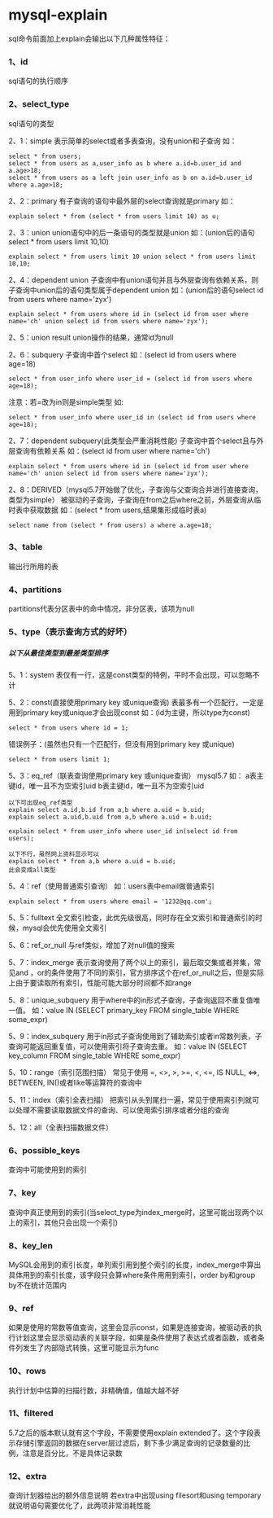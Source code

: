 # mysql-explain
sql命令前面加上explain会输出以下几种属性特征：

### 1、id
sql语句的执行顺序

### 2、select_type
sql语句的类型

2、1：simple
表示简单的select或者多表查询，没有union和子查询
如：
```
select * from users;
select * from users as a,user_info as b where a.id=b.user_id and a.age>18;
select * from users as a left join user_info as b on a.id=b.user_id where a.age>18;
```

2、2：primary
有子查询的语句中最外层的select查询就是primary
如：
```
explain select * from (select * from users limit 10) as u;
```

2、3：union
union语句中的后一条语句的类型就是union
如：(union后的语句select * from users limit 10,10)
```
explain select * from users limit 10 union select * from users limit 10,10;
```

2、4：dependent union
子查询中有union语句并且与外层查询有依赖关系，则子查询中union后的语句类型属于dependent union
如：(union后的语句select id from users where name='zyx')
```
explain select * from users where id in (select id from user where name='ch' union select id from users where name='zyx');
```

2、5：union result
union操作的结果，通常id为null

2、6：subquery
子查询中首个select
如：(select id from users where age=18)
```
select * from user_info where user_id = (select id from users where age=18);
```

注意：若=改为in则是simple类型
如:
```
select * from user_info where user_id in (select id from users where age=18);
```

2、7：dependent subquery(此类型会严重消耗性能)
子查询中首个select且与外层查询有依赖关系
如：(select id from user where name='ch')
```
explain select * from users where id in (select id from user where name='ch' union select id from users where name='zyx');
```

2、8：DERIVED（mysql5.7开始做了优化，子查询与父查询合并进行直接查询，类型为simple）
被驱动的子查询，子查询在from之后where之前，外层查询从临时表中获取数据
如：(select * from users,结果集形成临时表a)
```
select name from (select * from users) a where a.age=18;
```

### 3、table
输出行所用的表

### 4、partitions
partitions代表分区表中的命中情况，非分区表，该项为null

### 5、type（表示查询方式的好坏）
##### 以下从最佳类型到最差类型排序
5、1：system
表仅有一行，这是const类型的特例，平时不会出现，可以忽略不计

5、2：const(直接使用primary key 或unique查询)
表最多有一个匹配行，一定是用到primary key或unique才会出现const
如：(id为主键，所以type为const)
```
select * from users where id = 1;
```

错误例子：(虽然也只有一个匹配行，但没有用到primary key 或unique)
```
select * from users limit 1;
```

5、3：eq_ref（联表查询使用primary key 或unique查询）
mysql5.7
如：
a表主键id，唯一且不为空索引uid
b表主键id，唯一且不为空索引uid
```
以下可出现eq_ref类型
explain select a.id,b.id from a,b where a.uid = b.uid;
explain select a.uid,b.uid from a,b where a.uid = b.uid;

explain select * from user_info where user_id in(select id from users);
```

```
以下不行，虽然网上资料显示可以
explain select * from a,b where a.uid = b.uid;
此会变成all类型
```

5、4：ref（使用普通索引查询）
如：users表中email做普通索引
```
explain select * from users where email = '1232@qq.com';
```

5、5：fulltext
全文索引检查，此优先级很高，同时存在全文索引和普通索引的时候，mysql会优先使用全文索引

5、6：ref_or_null
与ref类似，增加了对null值的搜索

5、7：index_merge
表示查询使用了两个以上的索引，最后取交集或者并集，常见and ，or的条件使用了不同的索引，官方排序这个在ref_or_null之后，但是实际上由于要读取所有索引，性能可能大部分时间都不如range

5、8：unique_subquery
用于where中的in形式子查询，子查询返回不重复值唯一值。
如：value IN (SELECT primary_key FROM single_table WHERE some_expr)

5、9：index_subquery
用于in形式子查询使用到了辅助索引或者in常数列表，子查询可能返回重复值，可以使用索引将子查询去重。
如：value IN (SELECT key_column FROM single_table WHERE some_expr)

5、10：range（索引范围扫描）
常见于使用 =, <>, >, >=, <, <=, IS NULL, <=>, BETWEEN, IN()或者like等运算符的查询中

5、11：index（索引全表扫描）
把索引从头到尾扫一遍，常见于使用索引列就可以处理不需要读取数据文件的查询、可以使用索引排序或者分组的查询

5、12：all（全表扫描数据文件）

### 6、possible_keys
查询中可能使用到的索引

### 7、key
查询中真正使用到的索引(当select_type为index_merge时，这里可能出现两个以上的索引，其他只会出现一个索引)

### 8、key_len
MySQL会用到的索引长度，单列索引用到整个索引的长度，index_merge中算出具体用到的索引长度，该字段只会算where条件用用到索引，order by和group by不在统计范围内

### 9、ref
如果是使用的常数等值查询，这里会显示const，如果是连接查询，被驱动表的执行计划这里会显示驱动表的关联字段，如果是条件使用了表达式或者函数，或者条件列发生了内部隐式转换，这里可能显示为func

### 10、rows
执行计划中估算的扫描行数，非精确值，值越大越不好

### 11、filtered
5.7之后的版本默认就有这个字段，不需要使用explain extended了。这个字段表示存储引擎返回的数据在server层过滤后，剩下多少满足查询的记录数量的比例，注意是百分比，不是具体记录数

### 12、extra
查询计划器给出的额外信息说明
若extra中出现using filesort和using temporary就说明语句需要优化了，此两项非常消耗性能



